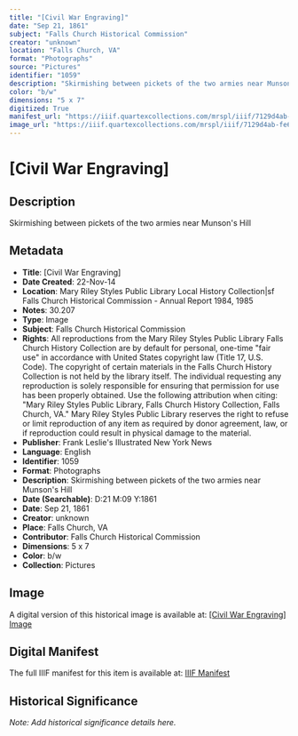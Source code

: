 ```yaml
---
title: "[Civil War Engraving]"
date: "Sep 21, 1861"
subject: "Falls Church Historical Commission"
creator: "unknown"
location: "Falls Church, VA"
format: "Photographs"
source: "Pictures"
identifier: "1059"
description: "Skirmishing between pickets of the two armies near Munson's Hill"
color: "b/w"
dimensions: "5 x 7"
digitized: True
manifest_url: "https://iiif.quartexcollections.com/mrspl/iiif/7129d4ab-fe65-4fb6-a0a0-3d25c7c16770/manifest"
image_url: "https://iiif.quartexcollections.com/mrspl/iiif/7129d4ab-fe65-4fb6-a0a0-3d25c7c16770/full/full/0/default.jpg"
---
```


# [Civil War Engraving]

## Description

Skirmishing between pickets of the two armies near Munson's Hill

## Metadata

- **Title**: [Civil War Engraving]
- **Date Created**: 22-Nov-14
- **Location**: Mary Riley Styles Public Library Local History Collection|sf Falls Church Historical Commission - Annual Report 1984, 1985
- **Notes**: 30.207
- **Type**: Image
- **Subject**: Falls Church Historical Commission
- **Rights**: All reproductions from the Mary Riley Styles Public Library Falls Church History Collection are by default for personal, one-time "fair use" in accordance with United States copyright law (Title 17, U.S. Code). The copyright of certain materials in the Falls Church History Collection is not held by the library itself. The individual requesting any reproduction is solely responsible for ensuring that permission for use has been properly obtained. Use the following attribution when citing: "Mary Riley Styles Public Library, Falls Church History Collection, Falls Church, VA." Mary Riley Styles Public Library reserves the right to refuse or limit reproduction of any item as required by donor agreement, law, or if reproduction could result in physical damage to the material.
- **Publisher**: Frank Leslie's Illustrated New York News
- **Language**: English
- **Identifier**: 1059
- **Format**: Photographs
- **Description**: Skirmishing between pickets of the two armies near Munson's Hill
- **Date (Searchable)**: D:21 M:09 Y:1861
- **Date**: Sep 21, 1861
- **Creator**: unknown
- **Place**: Falls Church, VA
- **Contributor**: Falls Church Historical Commission
- **Dimensions**: 5 x 7
- **Color**: b/w
- **Collection**: Pictures

## Image

A digital version of this historical image is available at:
[[Civil War Engraving] Image](https://iiif.quartexcollections.com/mrspl/iiif/7129d4ab-fe65-4fb6-a0a0-3d25c7c16770/full/full/0/default.jpg)

## Digital Manifest

The full IIIF manifest for this item is available at:
[IIIF Manifest](https://iiif.quartexcollections.com/mrspl/iiif/7129d4ab-fe65-4fb6-a0a0-3d25c7c16770/manifest)

## Historical Significance

*Note: Add historical significance details here.*
